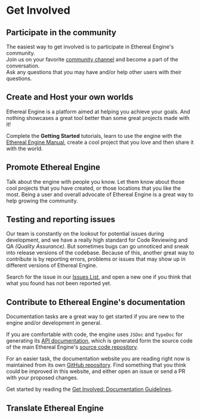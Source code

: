 <!-- import Intro from '@site/docs/_partials/contributing/intro.md' -->
<!-- import Participate from '@site/docs/_partials/contributing/participate.md' -->
<!-- import Host from '@site/docs/_partials/contributing/host.md' -->
<!-- import Promote from '@site/docs/_partials/contributing/promote.md' -->
<!-- import Test from '@site/docs/_partials/contributing/test.md' -->
<!-- import Documentation from '@site/docs/_partials/contributing/documentation.md' -->
<!-- import Translate from '@site/docs/_partials/contributing/translate.md' -->
<!-- import Donate from '@site/docs/_partials/contributing/donate.md' -->

# Get Involved
<!-- Start of partial: Intro -->
<!--
TODO
-->

<!-- End of partial: Intro -->

## Participate in the community
<!-- Start of partial: Participate -->
The easiest way to get involved is to participate in Ethereal Engine's community.  
Join us on your favorite [community channel](/manual/community) and become a part of the conversation.  
Ask any questions that you may have and/or help other users with their questions.

<!-- End of partial: Participate -->

## Create and Host your own worlds
<!-- Start of partial: Host -->
Ethereal Engine is a platform aimed at helping you achieve your goals.
And nothing showcases a great tool better than some great projects made with it!

Complete the **Getting Started** tutorials, learn to use the engine with the [Ethereal Engine Manual](/manual), create a cool project that you love and then share it with the world.
<!-- TODO: Revise the copywriting of this paragraph after the `Promote Ethereal Engine` copy has been revised, so that it segues better into the next section. -->

<!-- End of partial: Host -->

## Promote Ethereal Engine
<!-- Start of partial: Promote -->
Talk about the engine with people you know. Let them know about those cool projects that you have created, or those locations that you like the most. Being a user and overall advocate of Ethereal Engine is a great way to help growing the community.  
<!-- TODO: Improve the copywriting quality of this paragraph with better marketing information, based on Ethereal's marketing strategy. -->

<!-- End of partial: Promote -->

## Testing and reporting issues
<!-- Start of partial: Test -->
Our team is constantly on the lookout for potential issues during development, and we have a really high standard for Code Reviewing and QA _(Quality Assurance)_. But sometimes bugs can go unnoticed and sneak into release versions of the codebase.
Because of this, another great way to contribute is by reporting errors, problems or issues that may show up in different versions of Ethereal Engine.

Search for the issue in our [Issues List](https://github.com/EtherealEngine/etherealengine/issues), and open a new one if you think that what you found has not been reported yet.

<!-- End of partial: Test -->

## Contribute to Ethereal Engine's documentation
<!-- Start of partial: Documentation -->
Documentation tasks are a great way to get started if you are new to the engine and/or development in general.  

If you are comfortable with code, the engine uses `JSDoc` and `TypeDoc` for generating its [API documentation](https://etherealengine.github.io/etherealengine-docs/typedoc), which is generated form the source code of the main Ethereal Engine's [source code repository](https://github.com/EtherealEngine/etherealengine).  

For an easier task, the documentation website you are reading right now is maintained from its own [GitHub repository](https://github.com/EtherealEngine/etherealengine-docs). Find something that you think could be improved in this website, and either open an issue or send a PR with your proposed changes.

Get started by reading the [Get Involved: Documentation Guidelines](/manual/contributing/documentation).

<!-- End of partial: Documentation -->

## Translate Ethereal Engine
<!-- Start of partial: Translate -->
<!--
TODO
-->

<!-- End of partial: Translate -->

<!--
TODO
## Donate to Ethereal Engine
-->
